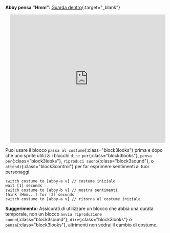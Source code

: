 **Abby pensa "Hmm"**: [Guarda dentro](https://scratch.mit.edu/projects/498767227/editor){:target="_blank"}
<div class="scratch-preview" style="margin-left: 15px;">
  <iframe allowtransparency="true" width="485" height="402" src="https://scratch.mit.edu/projects/embed/498767227/?autostart=false" frameborder="0"></iframe>
</div>

Puoi usare il blocco `passa al costume`{:class="block3looks"} prima e dopo che uno sprite utilizzi i blocchi `dire per`{:class="block3looks"}, `pensa per`{:class="block3looks"}, `riproduci suono`{:class="block3sound"}, o `attendi`{:class="block3control"} per far esprimere sentimenti ai tuoi personaggi.

```blocks3
switch costume to [abby-a v] // costume iniziale
wait [1] seconds
switch costume to [abby-b v] // mostra sentimenti
think [Hmm...] for [2] seconds
switch costume to [abby-a v] // ritorna al costume iniziale
```

**Suggerimento:** Assicurati di utilizzare un blocco che abbia una durata temporale, non un blocco `avvia riproduzione suono`{:class="block3sound"}, `dire`{:class="block3looks"} o `pensa`{:class="block3looks"}, altrimenti non vedrai il cambio di costume.



